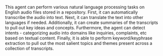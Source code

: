 This agent can perform various natural language processing tasks on English audio files stored in a repository. First, it can automatically transcribe the audio into text. Next, it can translate the text into other languages if needed. Additionally, it can create summaries of the transcripts to pull out key ideas and concepts. Furthermore, the agent can detect intents - categorizing audio into domains like inquiries, complaints, etc based on textual content. Finally, it is able to perform keyword/keyphrase extraction to pull out the most salient topics and themes present across a collection of transcripts.
